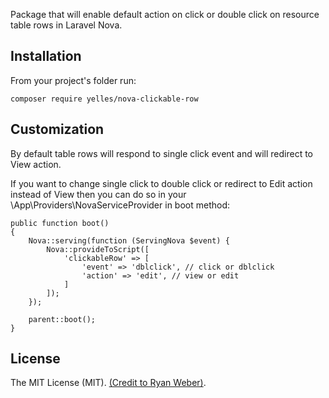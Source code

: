 Package that will enable default action on click or double click on resource table rows in Laravel Nova.

## Installation

From your project's folder run:
```
composer require yelles/nova-clickable-row
```
## Customization

By default table rows will respond to single click event and will redirect to View action.

If you want to change single click to double click or redirect to Edit action instead of View then you can do so in your \App\Providers\NovaServiceProvider in boot method:
```
public function boot()
{
    Nova::serving(function (ServingNova $event) {
        Nova::provideToScript([
            'clickableRow' => [
                'event' => 'dblclick', // click or dblclick
                'action' => 'edit', // view or edit
            ]
        ]);
    });

    parent::boot();
}
```
## License

The MIT License (MIT). [(Credit to Ryan Weber)](https://github.com/ryanw3b3r).
